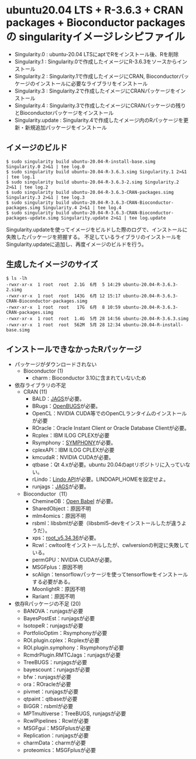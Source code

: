 # ubuntu20.04 LTS + R-3.6.3 + CRAN packages + Bioconductor packages の singularityイメージレシピファイル
* Singularity.0 : ubuntu-20.04 LTSにaptでRをインストール後、Rを削除
* Singularity.1 : Singularity.0で作成したイメージにR-3.6.3をソースからインストール
* Singularity.2 : Singularity.1で作成したイメージにCRAN, Bioconductorパッケージのインストールに必要なライブラリをインストール
* Singularity.3 : Singularity.2で作成したイメージにCRANパッケージをインストール
* Singularity.4 : Singularity.3で作成したイメージにCRANパッケージの残りとBioconductorパッケージをインストール
* Singularity.update : Singularity.4で作成したイメージ内のRパッケージを更新・新規追加パッケージをインストール

## イメージのビルド
```
$ sudo singularity build ubuntu-20.04-R-install-base.simg Singularity.0 2>&1 | tee log.0
$ sudo singularity build ubuntu-20.04-R-3.6.3.simg Singularity.1 2>&1 | tee log.1
$ sudo singularity build ubuntu-20.04-R-3.6.3-2.simg Singularity.2 2>&1 | tee log.2
$ sudo singularity build ubuntu-20.04-R-3.6.3-CRAN-packages.simg Singularity.3 2>&1 | tee log.3
$ sudo singularity build ubuntu-20.04-R-3.6.3-CRAN-Bioconductor-packages.simg Singularity.4 2>&1 | tee log.4
$ sudo singularity build ubuntu-20.04-R-3.6.3-CRAN-Bioconductor-packages-update.simg Singularity.update 2>&1 | tee log.update
```
Singularity.updateを使ってイメージをビルドした際のログで、インストールに失敗したパッケージを把握する。
不足しているライブラリのインストールをSingularity.updateに追加し、再度イメージのビルドを行う。

## 生成したイメージのサイズ
```
$ ls -lh
-rwxr-xr-x  1 root  root  2.1G  6月  5 14:29 ubuntu-20.04-R-3.6.3-2.simg
-rwxr-xr-x  1 root  root  143G  6月 12 15:17 ubuntu-20.04-R-3.6.3-CRAN-Bioconductor-packages.simg
-rwxr-xr-x  1 root  root   17G  6月  8 10:59 ubuntu-20.04-R-3.6.3-CRAN-packages.simg
-rwxr-xr-x  1 root  root  1.4G  5月 28 14:56 ubuntu-20.04-R-3.6.3.simg
-rwxr-xr-x  1 root  root  562M  5月 28 12:34 ubuntu-20.04-R-install-base.simg
```
## インストールできなかったRパッケージ
- パッケージがダウンロードされない
    - Bioconductor (1)
        - charm : Bioconductor 3.10に含まれていないため
- 依存ライブラリの不足
    - CRAN (11)
        - BALD：[JAGS](http://mcmc-jags.sourceforge.net)が必要。
        - BRugs：[OpenBUGS](http://www.openbugs.net/w/FrontPage)が必要。
        - OpenCL：NVIDIA CUDA等でのOpenCLランタイムのインストールが必要
        - ROracle：Oracle Instant Client or Oracle Database Clientが必要。
        - Rcplex：IBM ILOG CPLEXが必要
        - Rsymphony：[SYMPHONY](https://projects.coin-or.org/SYMPHONY)が必要。
        - cplexAPI：IBM ILOG CPLEXが必要
        - kmcudaR：NVIDIA CUDAが必要。
        - qtbase：Qt 4.xが必要。ubuntu 20.04のaptリポジトリに入っていない。
        - rLindo：[Lindo API](https://www.lindo.com/)が必要。LINDOAPI_HOMEを設定せよ。
        - runjags：[JAGS](http://mcmc-jags.sourceforge.net)が必要。
    - Bioconductor（11）
        - ChemineOB：[Open Babel](http://openbabel.org/wiki/Main_Page) が必要。
        - SharedObject：原因不明
        - mlm4omics：原因不明
        - rsbml：libsbmlが必要（libsbml5-devをインストールしたが違うようだ）。
        - xps：[root_v5.34.36](https://root.cern.ch/releases)が必要。
        - Rcwl：cwltoolをインストールしたが、cwlversionの判定に失敗している。
        - permGPU：NVIDIA CUDAが必要。
        - MSGFplus：原因不明
        - scAlign：tensorflowパッケージを使ってtensorflowをインストールする必要がある。
        - MoonlightR：原因不明
        - Rariant：原因不明
- 依存Rパッケージの不足 (20)
    - BANOVA：runjagsが必要
    - BayesPostEst：runjagsが必要
    - IsotopeR：runjagsが必要
    - PortfolioOptim：Rsymphonyが必要
    - ROI.plugin.cplex：Rcplexが必要
    - ROI.plugin.symphony：Rsymphonyが必要
    - RcmdrPlugin.RMTCJags：runjagsが必要
    - TreeBUGS：runjagsが必要
    - bayescount：runjagsが必要
    - bfw：runjagsが必要
    - ora：ROracleが必要
    - pivmet：runjagsが必要
    - qtpaint：qtbaseが必要
    - BiGGR：rsbmlが必要
    - MPTmultiverse：TreeBUGS, runjagsが必要
    - RcwlPipelines：Rcwlが必要
    - MSGFgui：MSGFplusが必要
    - Replication：runjagsが必要
    - charmData：charmが必要
    - proteomics：MSGFplusが必要
